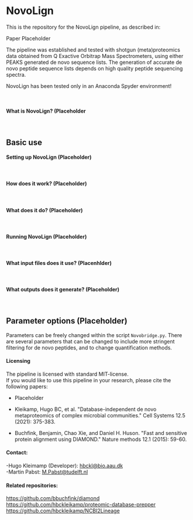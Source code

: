 # NovoLign



This is the repository for the NovoLign pipeline, as described in:<br>

Paper Placeholder

The pipeline was established and tested with shotgun (meta)proteomics data obtained from Q Exactive Orbitrap Mass Spectrometers, using either PEAKS generated de novo sequence lists. The generation of accurate de novo peptide sequence lists depends on high quality peptide sequencing spectra.

NovoLign has been tested only in an Anaconda Spyder environment!

<br>

#### What is NovoLign? (Placeholder
<br>

## Basic use

#### Setting up NovoLign (Placeholder)

<br>

#### How does it work? (Placeholder)


<br>

#### What does it do? (Placeholder)


<br>

#### Running NovoLign (Placeholder)

<br>



#### What input files does it use? (Placenhlder)

<br>

#### What outputs does it generate? (Placeholder)

<br>

## Parameter options (Placeholder)
Parameters can be freely changed within the script `Novobridge.py`.
There are several parameters that can be changed to include more stringent filtering for de novo peptides, and to change quantification methods.







#### Licensing

The pipeline is licensed with standard MIT-license. <br>
If you would like to use this pipeline in your research, please cite the following papers: 
      
- Placeholder <br>         

- Kleikamp, Hugo BC, et al. "Database-independent de novo metaproteomics of complex microbial communities." Cell Systems 12.5 (2021): 375-383.

- Buchfink, Benjamin, Chao Xie, and Daniel H. Huson. "Fast and sensitive protein alignment using DIAMOND." Nature methods 12.1 (2015): 59-60.



#### Contact:
-Hugo Kleimamp (Developer): hbckl@bio.aau.dk<br> 
-Martin Pabst: M.Pabst@tudelft.nl<br>


#### Related repositories:
https://github.com/bbuchfink/diamond<br>
https://github.com/hbckleikamp/proteomic-database-prepper<br>
https://github.com/hbckleikamp/NCBI2Lineage



